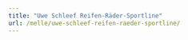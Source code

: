 ```yaml
---
title: "Uwe Schleef Reifen-Räder-Sportline"
url: /melle/uwe-schleef-reifen-raeder-sportline/
---
```

